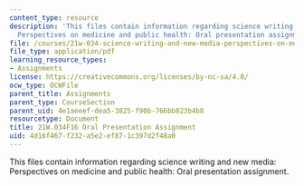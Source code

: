 ```yaml
---
content_type: resource
description: 'This files contain information regarding science writing and new media:
  Perspectives on medicine and public health: Oral presentation assignment.'
file: /courses/21w-034-science-writing-and-new-media-perspectives-on-medicine-and-public-health-fall-2016/4d16f467f232a5e2ef871c397d2f48a0_MIT21W_034F16_OralAsign.pdf
file_type: application/pdf
learning_resource_types:
- Assignments
license: https://creativecommons.org/licenses/by-nc-sa/4.0/
ocw_type: OCWFile
parent_title: Assignments
parent_type: CourseSection
parent_uid: 4e1aeeef-dea5-3825-f90b-766bb023b4b8
resourcetype: Document
title: 21W.034F16 Oral Presentation Assignment
uid: 4d16f467-f232-a5e2-ef87-1c397d2f48a0
---
```

This files contain information regarding science writing and new media: Perspectives on medicine and public health: Oral presentation assignment.